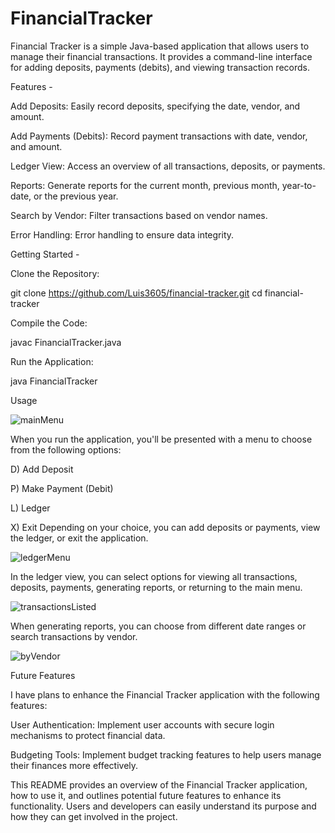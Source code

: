 # FinancialTracker
Financial Tracker is a simple Java-based application that allows users to manage their financial transactions. It provides a command-line interface for adding deposits, payments (debits), and viewing transaction records.


Features - 

Add Deposits: Easily record deposits, specifying the date, vendor, and amount.

Add Payments (Debits): Record payment transactions with date, vendor, and amount.

Ledger View: Access an overview of all transactions, deposits, or payments.

Reports: Generate reports for the current month, previous month, year-to-date, or the previous year.

Search by Vendor: Filter transactions based on vendor names.

Error Handling: Error handling to ensure data integrity.



Getting Started - 

Clone the Repository:

git clone https://github.com/Luis3605/financial-tracker.git
cd financial-tracker


Compile the Code:

javac FinancialTracker.java


Run the Application:

java FinancialTracker

Usage

![mainMenu](https://github.com/Luis3605/FinancialTracker/assets/146870909/3f41adb6-f8c9-4b12-8d76-6b0af57348db)

When you run the application, you'll be presented with a menu to choose from the following options:

D) Add Deposit

P) Make Payment (Debit)

L) Ledger

X) Exit
Depending on your choice, you can add deposits or payments, view the ledger, or exit the application.


![ledgerMenu](https://github.com/Luis3605/FinancialTracker/assets/146870909/e169890d-3e6d-40f7-b70a-c0e7b371adbc)


In the ledger view, you can select options for viewing all transactions, deposits, payments, generating reports, or returning to the main menu.




![transactionsListed](https://github.com/Luis3605/FinancialTracker/assets/146870909/14420d83-ffb8-4aad-912c-115d4f00f732)



When generating reports, you can choose from different date ranges or search transactions by vendor.

![byVendor](https://github.com/Luis3605/FinancialTracker/assets/146870909/a38a1e82-396f-48ee-a4af-629e4b6f464a)


Future Features


I have plans to enhance the Financial Tracker application with the following features:


User Authentication: Implement user accounts with secure login mechanisms to protect financial data.



Budgeting Tools: Implement budget tracking features to help users manage their finances more effectively.




This README provides an overview of the Financial Tracker application, how to use it, and outlines potential future features to enhance its functionality. Users and developers can easily understand its purpose and how they can get involved in the project.




